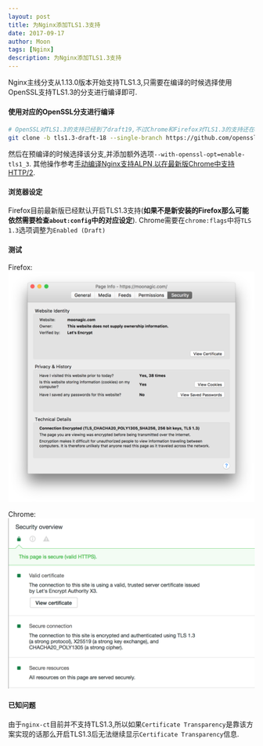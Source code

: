 ```yaml
---
layout: post
title: 为Nginx添加TLS1.3支持
date: 2017-09-17
author: Moon
tags: [Nginx]
description: 为Nginx添加TLS1.3支持
---
```


Nginx主线分支从1.13.0版本开始支持TLS1.3,只需要在编译的时候选择使用OpenSSL支持TLS1.3的分支进行编译即可.

#### 使用对应的OpenSSL分支进行编译
```bash
# OpenSSL对TLS1.3的支持已经到了draft19,不过Chrome和Firefox对TLS1.3的支持还在draft18
git clone -b tls1.3-draft-18 --single-branch https://github.com/openssl/openssl.git openssl
```
然后在预编译的时候选择该分支,并添加额外选项`--with-openssl-opt=enable-tls1_3`.
其他操作参考[手动编译Nginx支持ALPN,以在最新版Chrome中支持HTTP/2](https://moonagic.com/support-http2-on-chrome-with-compile-nginx/).

#### 浏览器设定

Firefox目前最新版已经默认开启TLS1.3支持(**如果不是新安装的Firefox那么可能依然需要检查`about:config`中的对应设定**).
Chrome需要在`chrome:flags`中将`TLS 1.3`选项调整为`Enabled (Draft)`

#### 测试

Firefox:
![](/images/2017/09/Screenshot-2017-09-17-21.39.44.png)

Chrome:
![](/images/2017/09/Screenshot-2017-09-17-21.21.40.png)

#### 已知问题

由于`nginx-ct`目前并不支持TLS1.3,所以如果`Certificate Transparency`是靠该方案实现的话那么开启TLS1.3后无法继续显示`Certificate Transparency`信息.